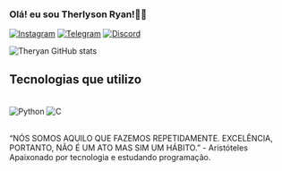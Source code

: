 ### Olá! eu sou Therlyson Ryan!👩‍💻
[![Instagram](https://img.shields.io/badge/Instagram-E4405F?style=for-the-badge&logo=instagram&logoColor=white)](https://instagram.com/theeryan)
[![Telegram](https://img.shields.io/badge/Gmail-D14836?style=for-the-badge&logo=gmail&logoColor=white)](https://gmail.com/therlyson2017@gmail)
[![Discord](https://img.shields.io/badge/Discord-7289DA?style=for-the-badge&logo=discord&logoColor=white)](https://discord.com/therlyson_ryan)

![Theryan GitHub stats](https://github-readme-stats.vercel.app/api?username=Therlyson&show_icons=true&theme=dracula)

## Tecnologias que utilizo

<div style="display: inline_block"><br/>
    <img align= "center" alt="Python" src="https://img.shields.io/badge/Python-3776AB?style=for-the-badge&logo=python&logoColor=white" />
    <img align= "center" alt="C" src="https://img.shields.io/badge/C-00599C?style=for-the-badge&logo=c&logoColor=white" />
</div><br/>

“NÓS SOMOS AQUILO QUE FAZEMOS REPETIDAMENTE. EXCELÊNCIA, PORTANTO, NÃO É UM ATO MAS SIM UM HÁBITO.” - Aristóteles<br/>
Apaixonado por tecnologia e estudando programação.
